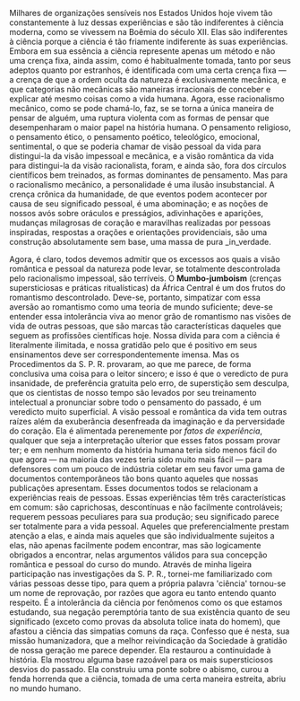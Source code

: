 Milhares de organizações sensíveis nos Estados Unidos hoje vivem tão constantemente à luz dessas experiências e são tão indiferentes à ciência moderna, como se vivessem na Boêmia do século XII. Elas são indiferentes à ciência porque a ciência é tão friamente indiferente às suas experiências. Embora em sua essência a ciência represente apenas um método e não uma crença fixa, ainda assim, como é habitualmente tomada, tanto por seus adeptos quanto por estranhos, é identificada com uma certa crença fixa — a crença de que a ordem oculta da natureza é exclusivamente mecânica, e que categorias não mecânicas são maneiras irracionais de conceber e explicar até mesmo coisas como a vida humana. Agora, esse racionalismo mecânico, como se pode chamá-lo, faz, se se torna a única maneira de pensar de alguém, uma ruptura violenta com as formas de pensar que desempenharam o maior papel na história humana. O pensamento religioso, o pensamento ético, o pensamento poético, teleológico, emocional, sentimental, o que se poderia chamar de visão pessoal da vida para distingui-la da visão impessoal e mecânica, e a visão romântica da vida para distingui-la da visão racionalista, foram, e ainda são, fora dos círculos científicos bem treinados, as formas dominantes de pensamento. Mas para o racionalismo mecânico, a personalidade é uma ilusão insubstancial. A crença crônica da humanidade, de que eventos podem acontecer por causa de seu significado pessoal, é uma abominação; e as noções de nossos avós sobre oráculos e presságios, adivinhações e aparições, mudanças milagrosas de coração e maravilhas realizadas por pessoas inspiradas, respostas a orações e orientações providenciais, são uma construção absolutamente sem base, uma massa de pura _in_verdade.

Agora, é claro, todos devemos admitir que os excessos aos quais a visão romântica e pessoal da natureza pode levar, se totalmente descontrolada pelo racionalismo impessoal, são terríveis. O **Mumbo-jumboism** (crenças supersticiosas e práticas ritualísticas) da África Central é um dos frutos do romantismo descontrolado. Deve-se, portanto, simpatizar com essa aversão ao romantismo como uma teoria de mundo suficiente; deve-se entender essa intolerância viva ao menor grão de romantismo nas visões de vida de outras pessoas, que são marcas tão características daqueles que seguem as profissões científicas hoje. Nossa dívida para com a ciência é literalmente ilimitada, e nossa gratidão pelo que é positivo em seus ensinamentos deve ser correspondentemente imensa. Mas os Procedimentos da S. P. R. provaram, ao que me parece, de forma conclusiva uma coisa para o leitor sincero; e isso é que o veredicto de pura insanidade, de preferência gratuita pelo erro, de superstição sem desculpa, que os cientistas de nosso tempo são levados por seu treinamento intelectual a pronunciar sobre todo o pensamento do passado, é um veredicto muito superficial. A visão pessoal e romântica da vida tem outras raízes além da exuberância desenfreada da imaginação e da perversidade do coração. Ela é alimentada perenemente por _fatos de experiência_, qualquer que seja a interpretação ulterior que esses fatos possam provar ter; e em nenhum momento da história humana teria sido menos fácil do que agora — na maioria das vezes teria sido muito mais fácil — para defensores com um pouco de indústria coletar em seu favor uma gama de documentos contemporâneos tão bons quanto aqueles que nossas publicações apresentam. Esses documentos todos se relacionam a experiências reais de pessoas. Essas experiências têm três características em comum: são caprichosas, descontínuas e não facilmente controláveis; requerem pessoas peculiares para sua produção; seu significado parece ser totalmente para a vida pessoal. Aqueles que preferencialmente prestam atenção a elas, e ainda mais aqueles que são individualmente sujeitos a elas, não apenas facilmente podem encontrar, mas são logicamente obrigados a encontrar, nelas argumentos válidos para sua concepção romântica e pessoal do curso do mundo. Através de minha ligeira participação nas investigações da S. P. R., tornei-me familiarizado com várias pessoas desse tipo, para quem a própria palavra 'ciência' tornou-se um nome de reprovação, por razões que agora eu tanto entendo quanto respeito. É a intolerância da ciência por fenômenos como os que estamos estudando, sua negação peremptória tanto de sua existência quanto de seu significado (exceto como provas da absoluta tolice inata do homem), que afastou a ciência das simpatias comuns da raça. Confesso que é nesta, sua missão humanizadora, que a melhor reivindicação da Sociedade à gratidão de nossa geração me parece depender. Ela restaurou a continuidade à história. Ela mostrou alguma base razoável para os mais supersticiosos desvios do passado. Ela construiu uma ponte sobre o abismo, curou a fenda horrenda que a ciência, tomada de uma certa maneira estreita, abriu no mundo humano.